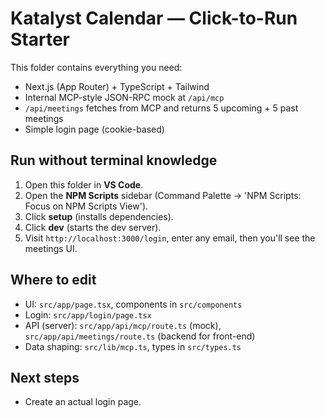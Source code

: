 # Katalyst Calendar — Click-to-Run Starter

This folder contains everything you need:
- Next.js (App Router) + TypeScript + Tailwind
- Internal MCP-style JSON-RPC mock at `/api/mcp`
- `/api/meetings` fetches from MCP and returns 5 upcoming + 5 past meetings
- Simple login page (cookie-based)

## Run without terminal knowledge
1) Open this folder in **VS Code**.
2) Open the **NPM Scripts** sidebar (Command Palette → 'NPM Scripts: Focus on NPM Scripts View').
3) Click **setup** (installs dependencies).
4) Click **dev** (starts the dev server).
5) Visit `http://localhost:3000/login`, enter any email, then you'll see the meetings UI.

## Where to edit
- UI: `src/app/page.tsx`, components in `src/components`
- Login: `src/app/login/page.tsx`
- API (server): `src/app/api/mcp/route.ts` (mock), `src/app/api/meetings/route.ts` (backend for front-end)
- Data shaping: `src/lib/mcp.ts`, types in `src/types.ts`

## Next steps
- Create an actual login page.
